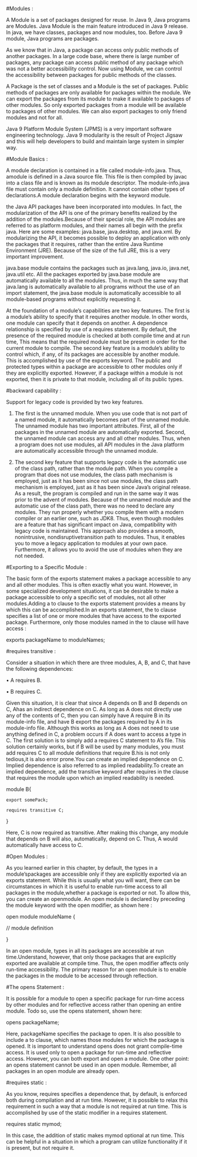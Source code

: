 #Modules : 

A Module is a set of packages designed for reuse. In Java 9, Java programs are Modules. 
Java Module is the main feature introduced in Java 9 release. In java, we have classes, 
packages and now modules, too. Before Java 9 module, Java programs are packages.

As we know that in Java, a package can access only public methods of another packages. 
In a large code base, where there is large number of packages, any package can access public method 
of any package which was not a better accessibility control. Now using Module, we can control 
the accessibility between packages for public methods of the classes.

A Package is the set of classes and a Module is the set of packages. Public methods of 
packages are only available for packages within the module. We can export the packages 
from its module to make it available to packages of other modules. So only exported packages 
from a module will be available to packages of other modules. We can also export packages to 
only friend modules and not for all.

Java 9 Platform Module System (JPMS) is a very important software engineering technology. 
Java 9 modularity is the result of Project Jigsaw and this will help developers to build 
and maintain large system in simpler way.

#Module Basics : 

A module declaration is contained in a file called module-info.java. Thus, 
amodule is defined in a Java source file. This file is then compiled by javac into a class 
file and is known as its module descriptor. The module-info.java file must contain only a 
module definition. It cannot contain other types of declarations.A module declaration 
begins with the keyword module.

the Java API packages have been incorporated into modules. In fact, the modularization of the API is 
one of the primary benefits realized by the addition of the modules.Because of their special role, 
the API modules are referred to as platform modules, and their names all begin with the prefix java. 
Here are some examples: java.base, java.desktop, and java.xml. By modularizing the API, it 
becomes possible to deploy an application with only the packages that it requires, 
rather than the entire Java Runtime Environment (JRE). Because of the size of the full JRE, 
this is a very important improvement.

java.base module contains the packages such as java.lang, java.io, java.net, java.util etc. 
All the packages exported by java.base module are automatically available to all the modules.
Thus, in much the same way that java.lang is automatically available to all programs without 
the use of an import statement, the java.base module is automatically accessible to all 
module-based programs without explicitly requesting it.

At the foundation of a module’s capabilities are two key features. 
The first is a module’s ability to specify that it requires another module. In other words, 
one module can specify that it depends on another. A dependence relationship is specified by use 
of a requires statement. By default, the presence of the required module is checked at both compile time 
and at run time, This means that the required module must be present in order for the current module 
to compile. The second key feature is a module’s ability to control which, if any, 
of its packages are accessible by another module. This is accomplished by use of the exports keyword.
The public and protected types within a package are accessible to other modules only if they 
are explicitly exported. However, if a package within a module is not exported, then it is private 
to that module, including all of its public types.

#backward capability : 

Support for legacy code is provided by two key features. 

1) The first is the unnamed module. When you use code that is not part of a named module, 
it automatically becomes part of the unnamed module. 
The unnamed module has two important attributes. First, all of the packages in the unnamed module 
are automatically exported. Second, the unnamed module can access any and all other modules. 
Thus, when a program does not use modules, all API modules in the Java platform are automatically 
accessible through the unnamed module.

2) The second key feature that supports legacy code is the automatic use of the class path, 
rather than the module path. When you compile a program that does not use modules, 
the class path mechanism is employed, just as it has been since
not use modules, the class path mechanism is employed, just as it has been since Java’s original release. 
As a result, the program is compiled and run in the same way it was prior to the advent of modules.
Because of the unnamed module and the automatic use of the class path, there was no need to declare 
any modules. They run properly whether you compile them with a modern compiler or an earlier one, 
such as JDK8. Thus, even though modules are a feature that has significant impact on Java, 
compatibility with legacy code is maintained. This approach also provides a smooth, 
nonintrusive, nondisruptivetransition path to modules. Thus, it enables you to move a legacy application 
to modules at your own pace. Furthermore, it allows you to avoid the use of modules when they are not needed.

#Exporting to a Specific Module : 

The basic form of the exports statement makes a package accessible to any and all other modules. 
This is often exactly what you want. However, in some specialized development situations, 
it can be desirable to make a package accessible to only a specific set of modules, 
not all other modules.Adding a to clause to the exports statement provides a means by which 
this can be accomplished.In an exports statement, the to clause specifies a list of one or 
more modules that have access to the exported package. Furthermore, only those modules named 
in the to clause will have access : 

exports packageName to moduleNames;

#requires transitive : 

Consider a situation in which there are three modules, A, B, and C, that have the following dependences:

•  A requires B.

•  B requires C.

Given this situation, it is clear that since A depends on B and B depends on C, Ahas an indirect 
dependence on C. As long as A does not directly use any of the contents of C, then you can simply 
have A require B in its module-info file, and have B export the packages required by A in its 
module-info file.
Although this works as long as A does not need to use anything defined in C, a problem occurs 
if A does want to access a type in C. The first solution is to simply add a requires C 
statement to A’s file. This solution certainly works, but if B will be used by many modules, 
you must add requires C to all module definitions that require B.his is not only tedious,it is 
also error prone.You can create an implied dependence on C. Implied dependence is also 
referred to as implied readability.To create an implied dependence, add the transitive keyword 
after requires in the clause that requires the module upon which an implied readability is needed.

module B{

    export somePack;
    
    requires transitive C;
}

Here, C is now required as transitive. After making this change, any module that depends on 
B will also, automatically, depend on C. Thus, A would automatically have access to C.

#Open Modules : 

As you learned earlier in this chapter, by default, the types in a module’spackages are accessible 
only if they are explicitly exported via an exports statement. While this is usually what you will 
want, there can be circumstances in which it is useful to enable run-time access to all packages 
in the module,whether a package is exported or not. To allow this, you can create an openmodule. 
An open module is declared by preceding the module keyword with the open modifier, as shown here :

open module moduleName { 

// module definition

}

In an open module, types in all its packages are accessible at run time.Understand, however, 
that only those packages that are explicitly exported are available at compile time. Thus, 
the open modifier affects only run-time accessibility. The primary reason for an open module 
is to enable the packages in the module to be accessed through reflection.

#The opens Statement : 

It is possible for a module to open a specific package for run-time access by other 
modules and for reflective access rather than opening an entire module. Todo so, 
use the opens statement, shown here:

opens packageName;

Here, packageName specifies the package to open. It is also possible to include a to clause, 
which names those modules for which the package is opened. It is important to understand 
opens does not grant compile-time access. It is used only to open a package for run-time and 
reflective access. However, you can both export and open a module. 
One other point: an opens statement cannot
be used in an open module. Remember, all packages in an open module are already open.

#requires static : 

As you know, requires specifies a dependence that, by default, is enforced both during 
compilation and at run time. However, it is possible to relax this requirement in such 
a way that a module is not required at run time. This is accomplished by use of the static 
modifier in a requires statement.

requires static mymod;

In this case, the addition of static makes mymod optional at run time. This can be helpful 
in a situation in which a program can utilize functionality if it is present, 
but not require it.



